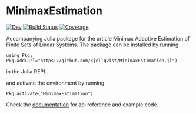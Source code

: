 # MinimaxEstimation

[![Dev](https://img.shields.io/badge/docs-dev-blue.svg)](https://kjellqvist.github.io/MinimaxEstimation.jl/dev)
[![Build Status](https://github.com/kjellqvist/MinimaxEstimation.jl/workflows/CI/badge.svg)](https://github.com/kjellqvist/MinimaxEstimation.jl/actions)
[![Coverage](https://codecov.io/gh/kjellqvist/MinimaxEstimation.jl/branch/main/graph/badge.svg)](https://codecov.io/gh/kjellqvist/MinimaxEstimation.jl)

Accompanying Julia package for the article Minimax Adaptive Estimation of Finite Sets of Linear Systems.
The package can be installed by running
```
using Pkg;
Pkg.add(url="https://github.com/kjellqvist/MinimaxEstimation.jl")
```
in the Julia REPL.

and activate the environment by running
```
Pkg.activate("MinimaxEstimation")
```

Check the [documentation](https://kjellqvist.github.io/MinimaxEstimation.jl/dev/) for api reference and example code.